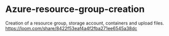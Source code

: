 # Azure-resource-group-creation
Creation of a resource group, storage account, containers and upload files.
https://loom.com/share/8422f53eaf4a4f2fba271ee6545a38dc
